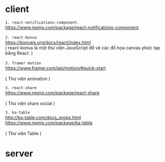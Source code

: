 # client 
`1. react-notifications-component.`<br />
https://www.npmjs.com/package/react-notifications-component <br /><br />
`2. react-konva `<br />
https://konvajs.org/docs/react/index.html<br />
( react-konva là một thư viện JavaScript để vẽ các đồ họa canvas phức tạp bằng React. )<br/><br />
`3. framer motion `<br />
https://www.framer.com/api/motion/#quick-start<br /><br />
( Thư viện animation )<br />

`3. react-share `<br />
https://www.npmjs.com/package/react-share<br /><br />
( Thư viện share social )<br />

`3. ka-table `<br />
http://ka-table.com/docs_props.html<br />
https://www.npmjs.com/package/ka-table<br /><br />
( Thư viện Table )<br />

# server
